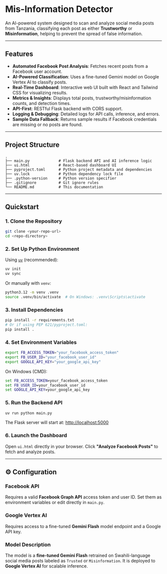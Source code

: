 # Mis-Information Detector

An AI-powered system designed to scan and analyze social media posts from Tanzania, classifying each post as either **Trustworthy** or **Misinformation**, helping to prevent the spread of false information.

---

## Features

- **Automated Facebook Post Analysis**: Fetches recent posts from a Facebook user account.
- **AI-Powered Classification**: Uses a fine-tuned Gemini model on Google Vertex AI to classify posts.
- **Real-Time Dashboard**: Interactive web UI built with React and Tailwind CSS for visualizing results.
- **Metrics & Insights**: Displays total posts, trustworthy/misinformation counts, and detection times.
- **API-First**: RESTful Flask backend with CORS support.
- **Logging & Debugging**: Detailed logs for API calls, inference, and errors.
- **Sample Data Fallback**: Returns sample results if Facebook credentials are missing or no posts are found.

---

## Project Structure

```
.
├── main.py             # Flask backend API and AI inference logic
├── ui.html             # React-based dashboard UI
├── pyproject.toml      # Python project metadata and dependencies
├── uv.lock             # Python dependency lock file
├── .python-version     # Python version specifier
├── .gitignore          # Git ignore rules
└── README.md           # This documentation
```

---

## Quickstart

### 1. Clone the Repository

```bash
git clone <your-repo-url>
cd <repo-directory>
```

### 2. Set Up Python Environment

Using [`uv`](https://github.com/astral-sh/uv) (recommended):

```bash
uv init
uv sync
```

Or manually with `venv`:

```bash
python3.12 -m venv .venv
source .venv/bin/activate  # On Windows: .venv\Scripts\activate
```

### 3. Install Dependencies

```bash
pip install -r requirements.txt
# Or if using PEP 621/pyproject.toml:
pip install .
```

### 4. Set Environment Variables

```bash
export FB_ACCESS_TOKEN="your_facebook_access_token"
export FB_USER_ID="your_facebook_user_id"
export GOOGLE_API_KEY="your_google_api_key"
```

On Windows (CMD):

```cmd
set FB_ACCESS_TOKEN=your_facebook_access_token
set FB_USER_ID=your_facebook_user_id
set GOOGLE_API_KEY=your_google_api_key
```

### 5. Run the Backend API

```bash
uv run python main.py
```

The Flask server will start at: [http://localhost:5000](http://localhost:5000)

### 6. Launch the Dashboard

Open `ui.html` directly in your browser.
Click **"Analyze Facebook Posts"** to fetch and analyze posts.

---

## ⚙️ Configuration

### Facebook API

Requires a valid **Facebook Graph API** access token and user ID.
Set them as environment variables or edit directly in `main.py`.

### Google Vertex AI

Requires access to a fine-tuned **Gemini Flash** model endpoint and a Google API key.

### Model Description

The model is a **fine-tuned Gemini Flash** retrained on Swahili-language social media posts labeled as `Trusted` or `Misinformation`. It is deployed to **Google Vertex AI** for scalable inference.
